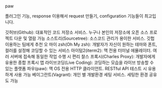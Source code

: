 paw

플러그인 기능, response 이용해서 request 만들기, configuration 기능들이 최고입니다.

깃허브(Github): 대표적인 코드 저장소 서비스. 누구나 본인의 저장소에 오픈 소스 프로젝트 다운 및 열람 가능
소스트리(Sourcetree): 소스코드 관리가 용이한 서비스. 깃헙 이용하는 팀에게 추천
오 마이 zsh(Oh My zsh): 개발자가 자신이 원하는 테마와 폰트, 컬러를 설정해 코딩할 수 있는 서비스
아이텀2(iterm2): 맥 전용 터미널 에뮬레이터. 여러 서버에 접속해 동일한 작업 수행 시 편리
찰스 프록시(Charles Proxy): 개발자에게 유용한 종합 프록시 앱
라이브코딩(Live Coding): 코딩하는 모습을 라이브 방송할 수 있는 플랫폼
파우(paw): 맥 OS 전용 HTTP 클라이언트. RESTful API 테스트 시 유용하게 사용 가능
베이그란트(Vagrant): 개인 별 개발환경 세팅 서비스. 세팅한 환경 공유도 가능
